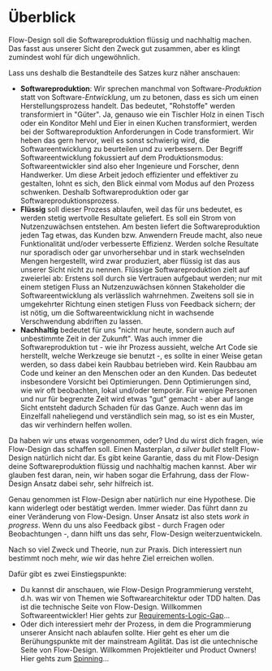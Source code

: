 # Überblick
Flow-Design soll die Softwareproduktion flüssig und nachhaltig machen. Das fasst aus unserer Sicht den Zweck gut zusammen, aber es klingt zumindest wohl für dich ungewöhnlich.

Lass uns deshalb die Bestandteile des Satzes kurz näher anschauen:

* **Softwareproduktion**: Wir sprechen manchmal von Software-_Produktion_ statt von Software-_Entwicklung_, um zu betonen, dass es sich um einen Herstellungsprozess handelt. Das bedeutet, "Rohstoffe" werden transformiert in "Güter". Ja, genauso wie ein Tischler Holz in einen Tisch oder ein Konditor Mehl und Eier in einen Kuchen transformiert, werden bei der Softwareproduktion Anforderungen in Code transformiert. Wir heben das gern hervor, weil es sonst schwierig wird, die Softwareentwicklung zu beurteilen und zu verbessern. Der Begriff Softwareentwicklung fokussiert auf dem Produktionsmodus: Softwareentwickler sind also eher Ingenieure und Forscher, denn Handwerker. Um diese Arbeit jedoch effizienter und effektiver zu gestalten, lohnt es sich, den Blick einmal vom Modus auf den Prozess schwenken. Deshalb Softwareproduktion oder gar Softwareproduktionsprozess.
* **Flüssig** soll dieser Prozess ablaufen, weil das für uns bedeutet, es werden stetig wertvolle Resultate geliefert. Es soll ein Strom von Nutzenzuwächsen entstehen. Am besten liefert die Softwareproduktion jeden Tag etwas, das Kunden bzw. Anwendern Freude macht, also neue Funktionalität und/oder verbesserte Effizienz. Werden solche Resultate nur sporadisch oder gar unvorhersehbar und in stark wechselnden Mengen hergestellt, wird zwar produziert, aber flüssig ist das aus unserer Sicht nicht zu nennen. Flüssige Softwareproduktion zielt auf zweierlei ab: Erstens soll durch sie Vertrauen aufgebaut werden; nur mit einem stetigen Fluss an Nutzenzuwächsen können Stakeholder die Softwareentwicklung als verlässlich wahrnehmen. Zweitens soll sie in umgekehrter Richtung einen stetigen Fluss von Feedback sichern; der ist nötig, um die Softwareentwicklung nicht in wachsende Verschwendung abdriften zu lassen.
* **Nachhaltig** bedeutet für uns "nicht nur heute, sondern auch auf unbestimmte Zeit in der Zukunft". Was auch immer die Softwareproduktion tut - wie ihr Prozess aussieht, welche Art Code sie herstellt, welche Werkzeuge sie benutzt -, es sollte in einer Weise getan werden, so dass dabei kein Raubbau betrieben wird. Kein Raubbau am Code und keiner an den Menschen oder an den Kunden. Das bedeutet insbesondere Vorsicht bei Optimierungen. Denn Optimierungen sind, wie wir oft beobachten, lokal und/oder temporär. Für wenige Personen und nur für begrenzte Zeit wird etwas "gut" gemacht - aber auf lange Sicht entsteht dadurch Schaden für das Ganze. Auch wenn das im Einzelfall naheliegend und verständlich sein mag, so ist es ein Muster, das wir verhindern helfen wollen.

Da haben wir uns etwas vorgenommen, oder? Und du wirst dich fragen, wie Flow-Design das schaffen soll. Einen Masterplan, _a silver bullet_ stellt Flow-Design natürlich nicht dar. Es gibt keine Garantie, dass du mit Flow-Design deine Softwareproduktion flüssig und nachhaltig machen kannst. Aber wir glauben fest daran, nein, wir haben sogar die Erfahrung, dass der Flow-Design Ansatz dabei sehr, sehr hilfreich ist.

Genau genommen ist Flow-Design aber natürlich nur eine Hypothese. Die kann widerlegt oder bestätigt werden. Immer wieder. Das führt dann zu einer Veränderung von Flow-Design. Unser Ansatz ist also stets _work in progress_. Wenn du uns also Feedback gibst - durch Fragen oder Beobachtungen -, dann hilft uns das sehr, Flow-Design weiterzuentwickeln.

Nach so viel Zweck und Theorie, nun zur Praxis. Dich interessiert nun bestimmt noch mehr, _wie_ wir das hehre Ziel erreichen wollen.

Dafür gibt es zwei Einstiegspunkte:

* Du kannst dir anschauen, wie Flow-Design Programmierung versteht, d.h. was wir von Themen wie Softwarearchitektur oder TDD halten. Das ist die technische Seite von Flow-Design. Willkommen Softwareentwickler! Hier gehts zur [Requirements-Logic-Gap](requirements-logic-gap/README.md)...
* Oder dich interessiert mehr der Prozess, in dem die Programmierung unserer Ansicht nach ablaufen sollte. Hier geht es eher um die Berühungspunkte mit der mainstream Agilität. Das ist die untechnische Seite von Flow-Design. Willkommen Projektleiter und Product Owners! Hier gehts zum [Spinning](spinning/README.md)...
